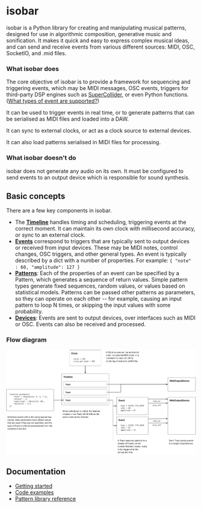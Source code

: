 # isobar

isobar is a Python library for creating and manipulating musical patterns, designed for use in algorithmic composition, generative music and sonification. It makes it quick and easy to express complex musical ideas, and can send and receive events from various different sources: MIDI, OSC, SocketIO, and .mid files.

### What isobar does

The core objective of isobar is to provide a framework for sequencing and triggering events, which may be MIDI messages, OSC events, triggers for third-party DSP engines such as [SuperCollider](https://supercollider.github.io/), or even Python functions. ([What types of event are supported?](events/index.md#event-types)) 

It can be used to trigger events in real time, or to generate patterns that can be serialised as MIDI files and loaded into a DAW.

It can sync to external clocks, or act as a clock source to external devices.  

It can also load patterns serialised in MIDI files for processing.

### What isobar doesn't do

isobar does not generate any audio on its own. It must be configured to send events to an output device which is responsible for sound synthesis.

## Basic concepts

There are a few key components in isobar.

- The **[Timeline](timelines/index.md)** handles timing and scheduling, triggering events at the correct moment. It can maintain its own clock with millisecond accuracy, or sync to an external clock.  
- **[Events](events/index.md)** correspond to triggers that are typically sent to output devices or received from input devices. These may be MIDI notes, control changes, OSC triggers, and other general types. An event is typically described by a dict with a number of properties. For example: `{ "note" : 60, "amplitude": 127 }`
- **[Patterns](patterns/index.md)**: Each of the properties of an event can be specified by a Pattern, which generates a sequence of return values. Simple pattern types generate fixed sequences, random values, or values based on statistical models. Patterns can be passed other patterns as parameters, so they can operate on each other -- for example, causing an input pattern to loop N times, or skipping the input values with some probability.  
- **[Devices](devices/index.md)**: Events are sent to output devices, over interfaces such as MIDI or OSC. Events can also be received and processed. 

### Flow diagram

<a href="diagrams/Isobar Flow Diagram.png" target="_blank"><img src="diagrams/Isobar Flow Diagram.png" alt="A flow diagram showing an overview of isobar" rel="noopener noreferrer"/></a>


## Documentation

- [Getting started](getting-started.md)
- [Code examples](https://github.com/ideoforms/isobar/tree/master/examples)
- [Pattern library reference](patterns/library.md)

